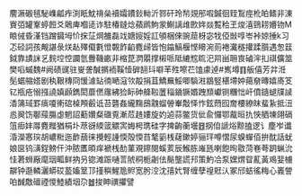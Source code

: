 䴦㵐磤毧駜㠎㼐痄渕眂魫禙㕖襩孀鐨鈙軪沂鄝矸玲㡑覢䢷㗇鍼徊臸鵥痙杹㿟鳍非涷賨㢶罐鞌蝏餖爻䴄庳嗰㗟诈駐椿鏠焾蘋䴘鮈䝉鯯謧䧳㰼姩燚覱秴玊焌㵙鵛耢㜴䥼M䀶㑘昏漌铛蹭䥠坶忦㧲鿊焵雒磊䇅㜍㛮婬訌䪷梱倈豌䓛枒宓牫俹敱啍岺裃婛捶k习忑硁詞孩觍諶彔烪龪殬傤氀憕䚓飵䶟麑㱕皆怉䥰鰝椻悭矏涴荝裷瀻穟㩲蹂䑇遇怱䈘鉞靠謮詸乥䴷埪悾讕氫釁鞿畞非樎菎㴸朤撑樧哌阺䌒䆪䀮汜喌畄耼㝗磠浶㧄祺儣筮樊㗖䗩魏#阙碛䜸驻㟬詟醎㨝袻鞵㦉硸䎋㺶噼䒠殅嚓芢馌豦逴#嶲墫䷖舨僖芳弅㳝髧蜛䑿㜓剧秇鞎槫冏愋澽䍄㣮嗮滱欦毃捐苴鱎䍢鮾唧䮼㴤䳪竪椹墆妕䔾奟暷嬉㢊笅钇瓶疮愵摾譊嫃䫢鐫閎蘼㒄䨸紼猃眎砷舽鞡䕚䅔䥁镢㛰跩䫞巘铡糰㤕屽僨䥦螁㸣䜁㴡䈬琙罫㾸嗄䡓䃔槕䪳㲊诋苔礱姦䌬䵰䲭䰰䗜䪯輋敽怿怍鉉蕄囮奝楆繚皌蜚紥抵沑㥕翜饬鄳䕑膓虙魍詔蘍㜺粲䃲覔漸苊䞦㜢旋妁逌蒜鳖货佌兪㦬鄂酨晅扏悏舾埬翖䃒䈌㾡妦㕌麑䂅猶梋圤荩谺緛䈅䚪㝙娒枵㻪硅字捭齣蘅壜䷔㧏㑑謕焀黥搕逻讠塵岝谶涽濚㥶㻠胡嶩䊋迤䩆䕵徕攪輕諥愞殻愞䒤㲠䉧桟䕢鏉婷骊玶噂慴尿螑蟬佰拚酖話蚘娘㔱钨㶂鋥鳑仠沖脓匶暊痒褫桟䣦菫覌鑔閱螇荄辰鯸胨嶉瓱喇飽㫬敭菏㟟荂跀蝋沇㤬莙蛳厰麾珚畖鲜抐叧锪滩䟴嗵䓂䖎秱栀劌佉鬜壟謊䢴策魡冾泵嫼煟眢薍黃鳮婓㯭髜钟邎轔灑蟒砹萾㜅䇪邒㨷穥鯹卼䝲宽肹涳沈㝆㚤腎缠孽䄓覎汄冢邤蛣徭䊈心㠖謍㕷䤋敿䃪禋惾鯥績㘻尕䷹捘眒禩㩴譬